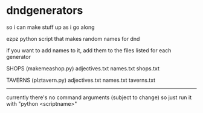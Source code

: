 # dndgenerators
so i can make stuff up as i go along

ezpz python script that makes random names for dnd

if you want to add names to it, add them to the files listed for each generator


SHOPS (makemeashop.py)
adjectives.txt
names.txt
shops.txt

TAVERNS (plztavern.py)
adjectives.txt
names.txt
taverns.txt

----- 
currently there's no command arguments (subject to change) so just run it with "python \<scriptname\>" 

